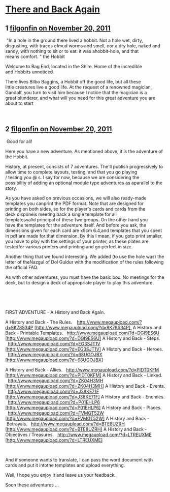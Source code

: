 # [There and Back Again](https://community.fantasyflightgames.com/topic/56498-there-and-back-again/)

## 1 [filgonfin on November 20, 2011](https://community.fantasyflightgames.com/topic/56498-there-and-back-again/?do=findComment&comment=557881)

 "In a hole in the ground there lived a hobbit. Not a hole wet, dirty, disgusting, with traces ofmud worms and smell, nor a dry hole, naked and sandy, with nothing to sit or to eat: it was ahobbit-hole, and that means comfort. "
the Hobbit


Welcome to Bag End, located in the Shire. Home of the incredible and Hobbits unnoticed.

There lives Bilbo Baggins, a Hobbit off the good life, but all these little creatures live a good life. At the request of a renowned magician, Gandalf, you turn to visit him because I notice that the magician is a great plunderer, and what will you need for this great adventure you are about to start

 

## 2 [filgonfin on November 20, 2011](https://community.fantasyflightgames.com/topic/56498-there-and-back-again/?do=findComment&comment=557882)

 Good for all!

Here you have a new adventure. As mentioned above, it is the adventure of the Hobbit.

History, at present, consists of 7 adventures. The'll publish progressively to allow time to complete layouts, testing, and that you go playing / testing you @ s. I say for now, because we are considering the possibility of adding an optional module type adventures as aparallel to the story.

As you have asked on previous occasions, we will also ready-made templates you canprint the PDF format. Note that are designed for printing on both sides, so for the player's cards and cards from the deck disponéis meeting back a single template for all templatesvalid principal of these two groups. On the other hand you have the templates for the adventure itself. And before you ask, the dimensions given for each card are x9cm 6.4,and templates that you spent in pdf are made for that dimension. By this I mean, if you goto print smaller, you have to play with the settings of your printer, as these plates are testedfor various printers and printing and go perfect in size.

Another thing that we found interesting. We added (to use the hole was) the letter of theNazgul of Dol Guldur with the modification of the rules following the official FAQ.

As with other adventures, you must have the basic box. No meetings for the deck, but to design a deck of appropriate player to play this adventure.

 

 

FIRST ADVENTURE - A History and Back Again.


A History and Back - The Rules.    http://www.megaupload.com/?d=8K78S34P [http://www.megaupload.com/?d=8K78S34P] 
A History and Back - Printable Templates.   http://www.megaupload.com/?d=DGI9ES6U [http://www.megaupload.com/?d=DGI9ES6U]
A History and Back - Steps.   http://www.megaupload.com/?d=EG3SJT1V [http://www.megaupload.com/?d=EG3SJT1V]
A History and Back - Heroes.   http://www.megaupload.com/?d=68UGOJBX [http://www.megaupload.com/?d=68UGOJBX]

A History and Back - Allies.   http://www.megaupload.com/?d=PIDT0KFM [http://www.megaupload.com/?d=PIDT0KFM]
A History and Back - Linked.   http://www.megaupload.com/?d=ZK04H3MH [http://www.megaupload.com/?d=ZK04H3MH]
A History and Back - Events.   http://www.megaupload.com/?d=J38KE71F [http://www.megaupload.com/?d=J38KE71F]
A History and Back - Enemies.   http://www.megaupload.com/?d=P01EHLP6 [http://www.megaupload.com/?d=P01EHLP6]
A History and Back - Places.   http://www.megaupload.com/?d=FVMGT52W [http://www.megaupload.com/?d=FVMGT52W]
A History and Back - Betrayals.   http://www.megaupload.com/?d=BTE8UZRH [http://www.megaupload.com/?d=BTE8UZRH]
A History and Back - Objectives / Treasures.   http://www.megaupload.com/?d=LTREUXME [http://www.megaupload.com/?d=LTREUXME]

 

And if someone wants to translate, I can pass the word document with cards and put it intothe templates and upload everything.


Well, I hope you enjoy it and leave us your feedback.

Soon these adventures ...

 

 

 

